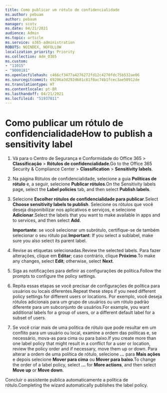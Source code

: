 ```yaml
---
title: Como publicar um rótulo de confidencialidade
ms.author: pebuam
author: pebaum
manager: scotv
ms.date: 04/21/2021
audience: Admin
ms.topic: article
ms.service: o365-administration
ROBOTS: NOINDEX, NOFOLLOW
localization_priority: Priority
ms.collection: Adm_O365
ms.custom:
- "11015"
- "9000181"
ms.openlocfilehash: c466cf3477a4276272fd12c4270fdc75b532ae06
ms.sourcegitcommit: 69206a3d292d681c81f0ac74b1fcec3ae50912de
ms.translationtype: HT
ms.contentlocale: pt-BR
ms.lasthandoff: 04/21/2021
ms.locfileid: "51937811"
---
```

# <a name="how-to-publish-a-sensitivity-label"></a><span data-ttu-id="667f1-102">Como publicar um rótulo de confidencialidade</span><span class="sxs-lookup"><span data-stu-id="667f1-102">How to publish a sensitivity label</span></span>

1. <span data-ttu-id="667f1-103">Vá para o Centro de Segurança e Conformidade do Office 365 > **Classificação** > **Rótulos de confidencialidade**.</span><span class="sxs-lookup"><span data-stu-id="667f1-103">Go to the Office 365 Security & Compliance Center > **Classification** > **Sensitivity labels**.</span></span>

1. <span data-ttu-id="667f1-104">Na página Rótulos de confidencialidade, selecione a guia **Políticas de rótulo** e, a seguir, selecione **Publicar rótulos**.</span><span class="sxs-lookup"><span data-stu-id="667f1-104">On the Sensitivity labels page, select the **Label policies** tab, and then select **Publish labels**.</span></span>

1. <span data-ttu-id="667f1-105">Selecione **Escolher rótulos de confidencialidade para publicar**.</span><span class="sxs-lookup"><span data-stu-id="667f1-105">Select **Choose sensitivity labels to publish**.</span></span> <span data-ttu-id="667f1-106">Selecione os rótulos que você deseja disponibilizar nos aplicativos e serviços, e selecione **Adicionar**.</span><span class="sxs-lookup"><span data-stu-id="667f1-106">Select the labels that you want to make available in apps and to services, and then select **Add**.</span></span>

    <span data-ttu-id="667f1-107">**Importante**: se você selecionar um subrótulo, certifique-se de também selecionar o seu rótulo pai.</span><span class="sxs-lookup"><span data-stu-id="667f1-107">**Important**: If you select a sublabel, make sure you also select its parent label.</span></span>

1. <span data-ttu-id="667f1-108">Revise as etiquetas selecionadas.</span><span class="sxs-lookup"><span data-stu-id="667f1-108">Review the selected labels.</span></span> <span data-ttu-id="667f1-109">Para fazer alterações, clique em **Editar**; caso contrário, clique **Próximo**.</span><span class="sxs-lookup"><span data-stu-id="667f1-109">To make any changes, select **Edit**; otherwise, select **Next**.</span></span>

1. <span data-ttu-id="667f1-110">Siga as notificações para definir as configurações de política.</span><span class="sxs-lookup"><span data-stu-id="667f1-110">Follow the prompts to configure the policy settings.</span></span>

1. <span data-ttu-id="667f1-111">Repita essas etapas se você precisar de configurações de política para usuários ou locais diferentes.</span><span class="sxs-lookup"><span data-stu-id="667f1-111">Repeat these steps if you need different policy settings for different users or locations.</span></span> <span data-ttu-id="667f1-112">Por exemplo, você deseja rótulos adicionais para um grupo de usuários ou um rótulo padrão diferente para um subconjunto de usuários.</span><span class="sxs-lookup"><span data-stu-id="667f1-112">For example, you want additional labels for a group of users, or a different default label for a subset of users.</span></span>

1. <span data-ttu-id="667f1-113">Se você criar mais de uma política de rótulo que pode resultar em um conflito para um usuário ou local, examine a ordem das políticas e, se necessário, mova-as para cima ou para baixo.</span><span class="sxs-lookup"><span data-stu-id="667f1-113">If you create more than one label policy that might result in a conflict for a user or location, review the policy order and if necessary, move them up or down.</span></span> <span data-ttu-id="667f1-114">Para alterar a ordem de uma política de rótulo, selecione **...** para **Mais ações** e depois selecione **Mover para cima** ou **Mover para baixo**.</span><span class="sxs-lookup"><span data-stu-id="667f1-114">To change the order of a label policy, select **...** for **More actions**, and then select **Move up** or **Move down**.</span></span>

<span data-ttu-id="667f1-115">Concluir o assistente publica automaticamente a política de rótulo.</span><span class="sxs-lookup"><span data-stu-id="667f1-115">Completing the wizard automatically publishes the label policy.</span></span>
